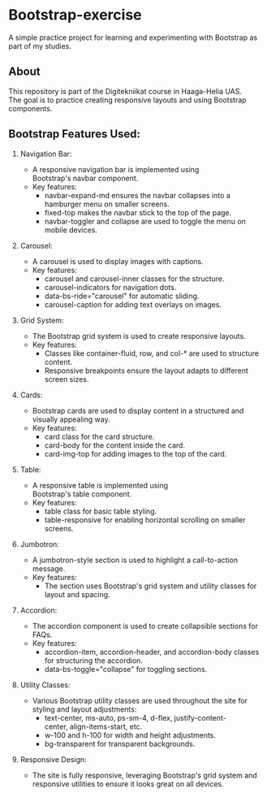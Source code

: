 # Bootstrap-exercise
A simple practice project for learning and experimenting with Bootstrap as part of my studies.

## About
This repository is part of the Digitekniikat course in Haaga-Helia UAS.  
The goal is to practice creating responsive layouts and using Bootstrap components.

## Bootstrap Features Used:
1. Navigation Bar:
    * A responsive navigation bar is implemented using Bootstrap's navbar component.
    * Key features:
        * navbar-expand-md ensures the navbar collapses into a hamburger menu on smaller screens.
        * fixed-top makes the navbar stick to the top of the page.
        * navbar-toggler and collapse are used to toggle the menu on mobile devices.

2. Carousel:
    * A carousel is used to display images with captions.
    * Key features:
        * carousel and carousel-inner classes for the structure.
        * carousel-indicators for navigation dots.
        * data-bs-ride="carousel" for automatic sliding.
        * carousel-caption for adding text overlays on images.

3. Grid System:
    * The Bootstrap grid system is used to create responsive layouts.
    * Key features:
        * Classes like container-fluid, row, and col-* are used to structure content.
        * Responsive breakpoints ensure the layout adapts to different screen sizes.

4. Cards:
    * Bootstrap cards are used to display content in a structured and visually appealing way.
    * Key features:
        * card class for the card structure.
        * card-body for the content inside the card.
        * card-img-top for adding images to the top of the card.

5. Table:
    * A responsive table is implemented using Bootstrap's table component.
    * Key features:
        * table class for basic table styling.
        * table-responsive for enabling horizontal scrolling on smaller screens.

6. Jumbotron:
    * A jumbotron-style section is used to highlight a call-to-action message.
    * Key features:
        * The section uses Bootstrap's grid system and utility classes for layout and spacing.

7. Accordion:
    * The accordion component is used to create collapsible sections for FAQs.
    * Key features:
        * accordion-item, accordion-header, and accordion-body classes for structuring the accordion.
        * data-bs-toggle="collapse" for toggling sections.

8. Utility Classes:
    * Various Bootstrap utility classes are used throughout the site for styling and layout adjustments:
        * text-center, ms-auto, ps-sm-4, d-flex, justify-content-center, align-items-start, etc.
        * w-100 and h-100 for width and height adjustments.
        * bg-transparent for transparent backgrounds.
        
9. Responsive Design:
    * The site is fully responsive, leveraging Bootstrap's grid system and responsive utilities to ensure it looks great on all devices.